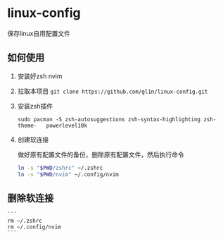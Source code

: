 # linux-config
保存linux自用配置文件
## 如何使用
1. 安装好zsh nvim
2. 拉取本项目
	`git clone https://github.com/gl1n/linux-config.git`
3. 安装zsh插件
	```
	sudo pacman -S zsh-autosuggestions zsh-syntax-highlighting zsh-theme-	powerlevel10k
	```
4. 创建软连接

	做好原有配置文件的备份，删除原有配置文件，然后执行命令
	```bash
	ln -s "$PWD/zshrc" ~/.zshrc
	ln -s "$PWD/nvim" ~/.config/nvim
	```
## 删除软连接
	```
	rm ~/.zshrc
	rm ~/.config/nvim
	```